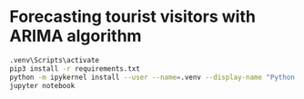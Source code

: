 # Forecasting tourist visitors with ARIMA algorithm

```bash
.venv\Scripts\activate
pip3 install -r requirements.txt
python -m ipykernel install --user --name=.venv --display-name "Python (.venv)"
jupyter notebook
```